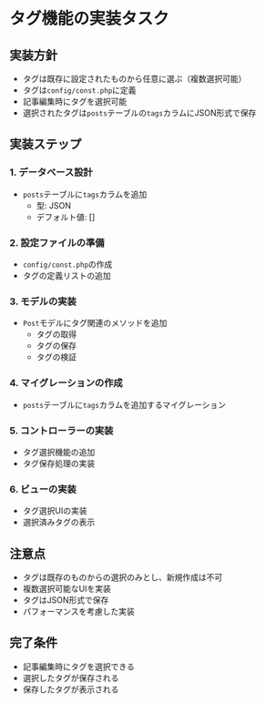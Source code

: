 # タグ機能の実装タスク

## 実装方針
- タグは既存に設定されたものから任意に選ぶ（複数選択可能）
- タグは`config/const.php`に定義
- 記事編集時にタグを選択可能
- 選択されたタグは`posts`テーブルの`tags`カラムにJSON形式で保存

## 実装ステップ

### 1. データベース設計
- `posts`テーブルに`tags`カラムを追加
  - 型: JSON
  - デフォルト値: []

### 2. 設定ファイルの準備
- `config/const.php`の作成
- タグの定義リストの追加

### 3. モデルの実装
- `Post`モデルにタグ関連のメソッドを追加
  - タグの取得
  - タグの保存
  - タグの検証

### 4. マイグレーションの作成
- `posts`テーブルに`tags`カラムを追加するマイグレーション

### 5. コントローラーの実装
- タグ選択機能の追加
- タグ保存処理の実装

### 6. ビューの実装
- タグ選択UIの実装
- 選択済みタグの表示

## 注意点
- タグは既存のものからの選択のみとし、新規作成は不可
- 複数選択可能なUIを実装
- タグはJSON形式で保存
- パフォーマンスを考慮した実装

## 完了条件
- 記事編集時にタグを選択できる
- 選択したタグが保存される
- 保存したタグが表示される 